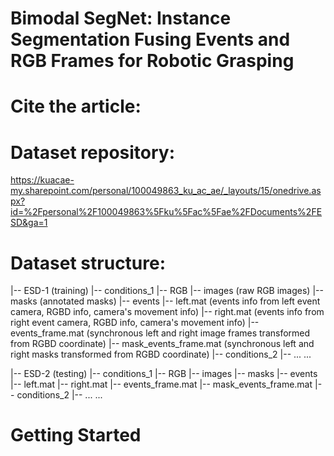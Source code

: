 # Bimodal SegNet: Instance Segmentation Fusing Events and RGB Frames for Robotic Grasping

# Cite the article:



# Dataset repository:
https://kuacae-my.sharepoint.com/personal/100049863_ku_ac_ae/_layouts/15/onedrive.aspx?id=%2Fpersonal%2F100049863%5Fku%5Fac%5Fae%2FDocuments%2FESD&ga=1

# Dataset structure:


|-- ESD-1 (training)
    |-- conditions_1
        |-- RGB
            |-- images                   (raw RGB images)
            |-- masks                    (annotated masks)
        |-- events
            |-- left.mat                 (events info from left event camera, RGBD info, camera's movement info)
            |-- right.mat                (events info from right event camera, RGBD info, camera's movement info)
            |-- events_frame.mat         (synchronous left and right image frames transformed from RGBD coordinate)
            |-- mask_events_frame.mat    (synchronous left and right masks transformed from RGBD coordinate)
    |-- conditions_2
        |-- ...
    ...

|-- ESD-2 (testing)
    |-- conditions_1
        |-- RGB
            |-- images
            |-- masks
        |-- events
            |-- left.mat
            |-- right.mat
            |-- events_frame.mat
            |-- mask_events_frame.mat
    |-- conditions_2
        |-- ...
    ...



# Getting Started
